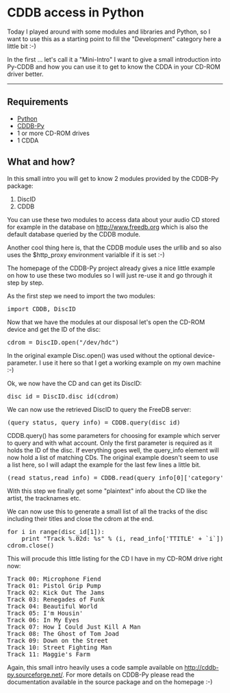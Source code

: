 # CDDB access in Python

Today I played around with some modules and libraries and Python, so I want to use this as a starting point to fill the "Development" category here a little bit :-)

In the first ... let's call it a "Mini-Intro" I want to give a small introduction into Py-CDDB and how you can use it to get to know the CDDA in your CD-ROM driver better.

-------------------------------

## Requirements

* <a href="http://www.python.org">Python</a>
* <a href="http://cddb-py.sourceforge.net/">CDDB-Py</a>
* 1 or more CD-ROM drives
* 1 CDDA

## What and how?

In this small intro you will get to know 2 modules provided by the CDDB-Py package:
1. DiscID
2. CDDB

You can use these two modules to access data about your audio CD stored for example in the database on <http://www.freedb.org> which is also the default database queried by the CDDB module. 

Another cool thing here is, that the CDDB module uses the urllib and so also uses the $http_proxy environment varialble if it is set :-)

The homepage of the CDDB-Py project already gives a nice little example on how to use these two modules so I will just re-use it and go through it step by step.

As the first step we need to import the two modules:

<pre class="code">import CDDB, DiscID</pre>

Now that we have the modules at our disposal let's open the CD-ROM device and get the ID of the disc:

<pre class="code">cdrom = DiscID.open("/dev/hdc")</pre>

In the original example Disc.open() was used without the optional device-parameter. I use it here so that I get a working example on my own machine :-)

Ok, we now have the CD and can get its DiscID:

<pre class="code">disc_id = DiscID.disc_id(cdrom)</pre>

We can now use the retrieved DiscID to query the FreeDB server:

<pre class="code">(query_status, query_info) = CDDB.query(disc_id)</pre>

CDDB.query() has some parameters for choosing for example which server to query and with what account. Only the first parameter is required as it holds the ID of the disc. If everything goes well, the query_info element will now hold a list of matching CDs. The original example doesn't seem to use a list here, so I will adapt the example for the last few lines a little bit.

<pre class="code">(read_status,read_info) = CDDB.read(query_info[0]['category'],query_info[0]['disc_id'])
</pre>

With this step we finally get some "plaintext" info about the CD like the artist, the tracknames etc.

We can now use this to generate a small list of all the tracks of the disc including their titles and close the cdrom at the end.

<pre class="code">for i in range(disc_id[1]):
	print "Track %.02d: %s" % (i, read_info['TTITLE' + `i`])
cdrom.close()
</pre>

This will procude this little listing for the CD I have in my CD-ROM drive right now:

<pre>Track 00: Microphone Fiend
Track 01: Pistol Grip Pump
Track 02: Kick Out The Jams
Track 03: Renegades of Funk
Track 04: Beautiful World
Track 05: I'm Housin'
Track 06: In My Eyes
Track 07: How I Could Just Kill A Man
Track 08: The Ghost of Tom Joad
Track 09: Down on the Street
Track 10: Street Fighting Man
Track 11: Maggie's Farm
</pre>

Again, this small intro heavily uses a code sample available on <http://cddb-py.sourceforge.net/>. For more details on CDDB-Py please read the documentation available in the source package and on the homepage :-)